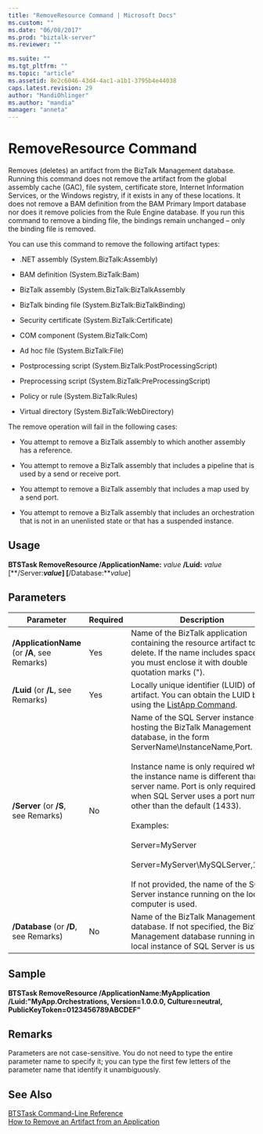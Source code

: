 ```yaml
---
title: "RemoveResource Command | Microsoft Docs"
ms.custom: ""
ms.date: "06/08/2017"
ms.prod: "biztalk-server"
ms.reviewer: ""

ms.suite: ""
ms.tgt_pltfrm: ""
ms.topic: "article"
ms.assetid: 8e2c6046-43d4-4ac1-a1b1-3795b4e44038
caps.latest.revision: 29
author: "MandiOhlinger"
ms.author: "mandia"
manager: "anneta"
---
```

# RemoveResource Command
Removes (deletes) an artifact from the BizTalk Management database. Running this command does not remove the artifact from the global assembly cache (GAC), file system, certificate store, Internet Information Services, or the Windows registry, if it exists in any of these locations. It does not remove a BAM definition from the BAM Primary Import database nor does it remove policies from the Rule Engine database. If you run this command to remove a binding file, the bindings remain unchanged – only the binding file is removed.  
  
 You can use this command to remove the following artifact types:  
  
-   .NET assembly (System.BizTalk:Assembly)  
  
-   BAM definition (System.BizTalk:Bam)  
  
-   BizTalk assembly (System.BizTalk:BizTalkAssembly  
  
-   BizTalk binding file (System.BizTalk:BizTalkBinding)  
  
-   Security certificate (System.BizTalk:Certificate)  
  
-   COM component (System.BizTalk:Com)  
  
-   Ad hoc file (System.BizTalk:File)  
  
-   Postprocessing script (System.BizTalk:PostProcessingScript)  
  
-   Preprocessing script (System.BizTalk:PreProcessingScript)  
  
-   Policy or rule (System.BizTalk:Rules)  
  
-   Virtual directory (System.BizTalk:WebDirectory)  
  
 The remove operation will fail in the following cases:  
  
-   You attempt to remove a BizTalk assembly to which another assembly has a reference.  
  
-   You attempt to remove a BizTalk assembly that includes a pipeline that is used by a send or receive port.  
  
-   You attempt to remove a BizTalk assembly that includes a map used by a send port.  
  
-   You attempt to remove a BizTalk assembly that includes an orchestration that is not in an unenlisted state or that has a suspended instance.  
  
## Usage  
 **BTSTask RemoveResource /ApplicationName:** *value* **/Luid:** *value* [**/Server:***value*] [**/Database:***value*]  
  
## Parameters  
  
|Parameter|Required|Description|  
|---------------|--------------|-----------------|  
|**/ApplicationName** (or **/A**, see Remarks)|Yes|Name of the BizTalk application containing the resource artifact to delete. If the name includes spaces, you must enclose it with double quotation marks (").|  
|**/Luid** (or **/L**, see Remarks)|Yes|Locally unique identifier (LUID) of the artifact. You can obtain the LUID by using the [ListApp Command](../core/listapp-command.md).|  
|**/Server** (or **/S**, see Remarks)|No|Name of the SQL Server instance hosting the BizTalk Management database, in the form ServerName\InstanceName,Port.<br /><br /> Instance name is only required when the instance name is different than the server name. Port is only required when SQL Server uses a port number other than the default (1433).<br /><br /> Examples:<br /><br /> Server=MyServer<br /><br /> Server=MyServer\MySQLServer,1533<br /><br /> If not provided, the name of the SQL Server instance running on the local computer is used.|  
|**/Database** (or **/D**, see Remarks)|No|Name of the BizTalk Management database. If not specified, the BizTalk Management database running in the local instance of SQL Server is used.|  
  
## Sample  
 **BTSTask RemoveResource /ApplicationName:MyApplication /Luid:"MyApp.Orchestrations, Version=1.0.0.0, Culture=neutral, PublicKeyToken=0123456789ABCDEF"**  
  
## Remarks  
 Parameters are not case-sensitive. You do not need to type the entire parameter name to specify it; you can type the first few letters of the parameter name that identify it unambiguously.  
  
## See Also  
 [BTSTask Command-Line Reference](../core/btstask-command-line-reference.md)   
 [How to Remove an Artifact from an Application](../core/how-to-remove-an-artifact-from-an-application.md)